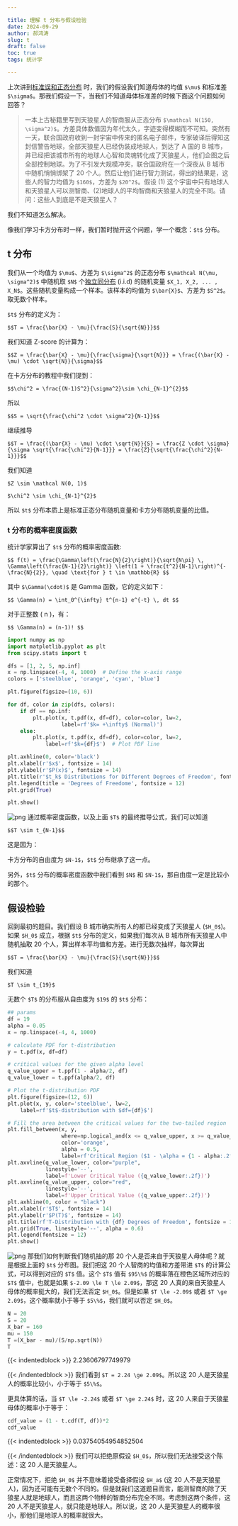 ```yaml
---

title: 理解 t 分布与假设检验
date: 2024-09-29
author: 郝鸿涛
slug: t
draft: false
toc: true
tags: 统计学

---
```


上次讲到[标准误和正态分布](/cn/2024/09/24/clt/) 时，我们的假设我们知道母体的均值 `$\mu$` 和标准差 `$\sigma$`。那我们假设一下，当我们不知道母体标准差的时候下面这个问题如何回答？

>一本上古秘籍里写到天狼星人的智商服从正态分布 `$\mathcal N(150, \sigma^2)$`。方差具体数值因为年代太久，字迹变得模糊而不可知。突然有一天，联合国政府收到一封宇宙中传来的匿名电子邮件，专家破译后得知这封信警告地球，全部天狼星人已经伪装成地球人，到达了 A 国的 B 城市，并已经把该城市所有的地球人心智和灵魂转化成了天狼星人，他们企图之后全部控制地球。为了不引发大规模冲突，联合国政府在一个深夜从 B 城市中随机悄悄绑架了 20 个人。然后让他们进行智力测试，得出的结果是，这些人的智力均值为 `$160$`，方差为 `$20^2$`。假设 (1) 这个宇宙中只有地球人和天狼星人可以测智商、(2)地球人的平均智商和天狼星人的完全不同。请问：这些人到底是不是天狼星人？

我们不知道怎么解决。

像我们学习卡方分布时一样，我们暂时抛开这个问题，学一个概念：`$t$` 分布。

## t 分布

我们从一个均值为 `$\mu$`、方差为 `$\sigma^2$` 的正态分布 `$\mathcal N(\mu, \sigma^2)$` 中随机取 `$N$` 个[独立同分布](https://zh.wikipedia.org/wiki/%E7%8B%AC%E7%AB%8B%E5%90%8C%E5%88%86%E5%B8%83) (i.i.d) 的随机变量 `$X_1, X_2, ... , X_N$`。这些随机变量构成一个样本。该样本的均值为 `$\bar{X}$`、方差为 `$S^2$`。取无数个样本。

`$t$` 分布的定义为：

`$$T = \frac{\bar{X} - \mu}{\frac{S}{\sqrt{N}}}$$`

我们知道 Z-score 的计算为：

`$$Z = \frac{\bar{X} - \mu}{\frac{\sigma}{\sqrt{N}}} = \frac{(\bar{X} - \mu) \cdot \sqrt{N}}{\sigma}$$`

在卡方分布的教程中我们提到：

`$$\chi^2 = \frac{(N-1)S^2}{\sigma^2}\sim \chi_{N-1}^{2}$$`

所以

`$$S = \sqrt{\frac{\chi^2 \cdot \sigma^2}{N-1}}$$`

继续推导

`$$T = \frac{(\bar{X} - \mu) \cdot \sqrt{N}}{S} = \frac{Z \cdot \sigma}{\sigma \sqrt{\frac{\chi^2}{N-1}}} = \frac{Z}{\sqrt{\frac{\chi^2}{N-1}}}$$`

我们知道

`$Z \sim \mathcal N(0, 1)$`

`$\chi^2 \sim \chi_{N-1}^{2}$`

所以 `$t$` 分布本质上是标准正态分布随机变量和卡方分布随机变量的比值。


### t 分布的概率密度函数

统计学家算出了 `$t$` 分布的概率密度函数:

`$$
f(t) = \frac{\Gamma\left(\frac{N}{2}\right)}{\sqrt{N\pi} \, \Gamma\left(\frac{N-1}{2}\right)} \left(1 + \frac{t^2}{N-1}\right)^{-\frac{N}{2}}, \quad \text{for } t \in \mathbb{R}
$$`

其中 `$\Gamma(\cdot)$` 是 Gamma 函数，它的定义如下：

`$$
\Gamma(n) = \int_0^{\infty} t^{n-1} e^{-t} \, dt
$$`

对于正整数 \( n \)，有：

`$$
\Gamma(n) = (n-1)!
$$`


```python
import numpy as np 
import matplotlib.pyplot as plt 
from scipy.stats import t

dfs = [1, 2, 5, np.inf]
x = np.linspace(-4, 4, 1000)  # Define the x-axis range
colors = ['steelblue', 'orange', 'cyan', 'blue']

plt.figure(figsize=(10, 6))

for df, color in zip(dfs, colors):
    if df == np.inf:
        plt.plot(x, t.pdf(x, df=df), color=color, lw=2, 
                 label=rf'$k= +\infty$ (Normal)')
    else:
        plt.plot(x, t.pdf(x, df=df), color=color, lw=2, 
            label=rf'$k={df}$')  # Plot PDF line

plt.axhline(0, color='black')
plt.xlabel(r'$x$', fontsize = 14)
plt.ylabel(r'$P(x)$', fontsize = 14)
plt.title(r'$t_k$ Distributions for Different Degrees of Freedom', fontsize = 16)
plt.legend(title = 'Degrees of Freedome', fontsize = 12)
plt.grid(True)

plt.show()
```


![png](/cn/blog/2024-09-29-t-distribution_files/2024-09-29-t-distribution_3_0.png)
通过概率密度函数，以及上面 `$T$` 的最终推导公式，我们可以知道

`$$T \sim t_{N-1}$$`

这是因为：

卡方分布的自由度为 `$N-1$`，`$t$` 分布继承了这一点。

另外，`$t$` 分布的概率密度函数中我们看到 `$N$` 和 `$N-1$`，那自由度一定是比较小的那个。

## 假设检验

回到最初的题目。我们假设 B 城市确实所有人的都已经变成了天狼星人 (`$H_0$`)。如果 `$H_0$` 成立，根据 `$t$` 分布的定义，如果我们每次从 B 城市所有天狼星人中随机抽取 20 个人，算出样本平均值和方差。进行无数次抽样，每次算出 

`$$T = \frac{\bar{X} - \mu}{\frac{S}{\sqrt{N}}}$$`

我们知道

`$T \sim t_{19}$`

无数个 `$T$` 的分布服从自由度为 `$19$` 的 `$t$` 分布：


```python
## params
df = 19
alpha = 0.05
x = np.linspace(-4, 4, 1000)

# calculate PDF for t-distribution
y = t.pdf(x, df=df)

# critical values for the given alpha level
q_value_upper = t.ppf(1 - alpha/2, df) 
q_value_lower = t.ppf(alpha/2, df)

# Plot the t-distribution PDF
plt.figure(figsize=(12, 6))
plt.plot(x, y, color='steelblue', lw=2, 
    label=rf'$t$-distribution with $df={df}$')  

# Fill the area between the critical values for the two-tailed region
plt.fill_between(x, y, 
                 where=np.logical_and(x <= q_value_upper, x >= q_value_lower), 
                 color='orange', 
                 alpha = 0.5, 
                 label=rf'Critical Region ($1 - \alpha = {1 - alpha:.2f}$)')
plt.axvline(q_value_lower, color="purple", 
            linestyle='--', 
            label=f'Lower Critical Value ({q_value_lower:.2f})')
plt.axvline(q_value_upper, color="red", 
            linestyle='--', 
            label=f'Upper Critical Value ({q_value_upper:.2f})')
plt.axhline(0, color = "black")
plt.xlabel(r'$T$', fontsize = 14)
plt.ylabel(r'$P(T)$', fontsize = 14)
plt.title(rf'T-Distribution with {df} Degrees of Freedom', fontsize = 16)
plt.grid(True, linestyle='--', alpha = 0.6)
plt.legend(fontsize = 12)
plt.show()
```


![png](/cn/blog/2024-09-29-t-distribution_files/2024-09-29-t-distribution_6_0.png)
那我们如何判断我们随机抽的那 20 个人是否来自于天狼星人母体呢？就是根据上面的 `$t$` 分布图。我们把这 20 个人智商的均值和方差带进 `$T$` 的计算公式，可以得到对应的 `$T$` 值。这个 `$T$` 值有 `$95\%$` 的概率落在橙色区域所对应的 `$T$` 值中，也就是如果 `$-2.09 \le T \le 2.09$`，那这 20 人真的来自天狼星人母体的概率挺大的，我们无法否定 `$H_0$`。但是如果 `$T \le -2.09$` 或者 `$T \ge 2.09$`，这个概率就小于等于 `$5\%$`，我们就可以否定 `$H_0$`。


```python
N = 20
S = 20
X_bar = 160
mu = 150
T =(X_bar - mu)/(S/np.sqrt(N))
T
```




{{< indentedblock >}}
    2.23606797749979



{{< /indentedblock >}}
我们看到 `$T = 2.24 \ge 2.09$`。所以这 20 人是天狼星人的概率比较小，小于等于 `$5\%$`。

更具体算的话，当 `$T \le -2.24$` 或者 `$T \ge 2.24$` 时，这 20 人来自于天狼星母体的概率小于等于：


```python
cdf_value = (1 - t.cdf(T, df))*2
cdf_value
```




{{< indentedblock >}}
    0.03754054954852504



{{< /indentedblock >}}
我们可以拒绝原假设 `$H_0$`，所以我们无法接受这个陈述：这 20 人是天狼星人。

正常情况下，拒绝 `$H_0$` 并不意味着接受备择假设 `$H_a$` (这 20 人不是天狼星人)，因为还可能有无数个不同的。但是就我们这道题目而言，能测智商的除了天狼星人就是地球人，而且这两个物种的智商分布完全不同。考虑到这两个条件，这 20 人不是天狼星人，就只能是地球人。所以说，这 20 人是天狼星人的概率很小，那他们是地球人的概率就很大。
